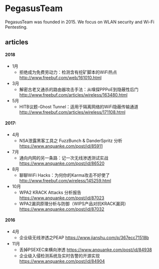 # PegasusTeam
PegasusTeam was founded in 2015. We focus on WLAN security and Wi-Fi Pentesting.

## articles

#### 2018
- 1月
    - 拒绝成为免费劳动力：检测含有挖矿脚本的WiFi热点
http://www.freebuf.com/web/161010.html
- 3月
    - 解密古老又通杀的路由器攻击手法：从嗅探PPPoE到隐蔽性后门
http://www.freebuf.com/articles/wireless/163480.html
- 5月
    - HITB议题-Ghost Tunnel：适用于隔离网络的WiFi隐蔽传输通道
http://www.freebuf.com/articles/wireless/171108.html
#### 2017:
- 4月
    - NSA泄露黑客工具之 FuzzBunch & DanderSpritz 分析
https://www.anquanke.com/post/id/85911
- 7月
    - 通向内网的另一条路：记一次无线渗透测试实战
https://www.anquanke.com/post/id/86520
- 8月
    - 聊聊WiFi Hacks：为何你的Karma攻击不好使了 
http://www.freebuf.com/wireless/145259.html
- 10月
    - WPA2 KRACK Attacks 分析报告
https://www.anquanke.com/post/id/87023
    - WPA2漏洞原理分析与防御（WIPS产品对抗KRACK漏洞）
https://www.anquanke.com/post/id/87032
#### 2016
- 4月
    - 企业级无线渗透之PEAP
https://www.jianshu.com/p/367ecc71518b
- 11月
    - 丢掉PSEXEC来横向渗透
https://www.anquanke.com/post/id/84938
    - 企业级入侵检测系统及实时告警的开源实现
https://www.anquanke.com/post/id/84904
